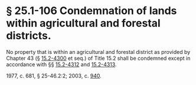 # § 25.1-106 Condemnation of lands within agricultural and forestal districts.

<p>No property that is within an agricultural and forestal district as provided by Chapter 43 (§ <a href='http://law.lis.virginia.gov/vacode/15.2-4300/'>15.2-4300</a> et seq.) of Title 15.2 shall be condemned except in accordance with §§ <a href='http://law.lis.virginia.gov/vacode/15.2-4312/'>15.2-4312</a> and <a href='http://law.lis.virginia.gov/vacode/15.2-4313/'>15.2-4313</a>.</p><p>1977, c. 681, § 25-46.2:2; 2003, c. <a href='http://lis.virginia.gov/cgi-bin/legp604.exe?031+ful+CHAP0940'>940</a>.</p>